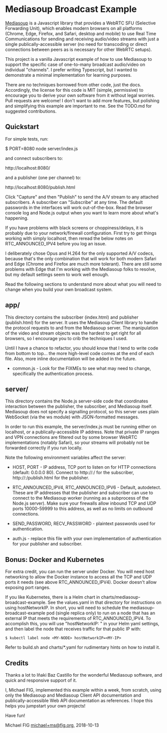# Mediasoup Broadcast Example

[Mediasoup](https://mediasoup.org/) is a Javascript library that provides a WebRTC SFU (Selective Forwarding Unit), which enables modern browsers on all platforms (Chrome, Edge, Firefox, and Safari, desktop and mobile) to use Real Time Communications for sending and receiving audio/video streams with just a single publically-accessible server (no need for transcoding or direct connections between peers as is necessary for other WebRTC setups).

This project is a vanilla Javascript example of how to use Mediasoup to support the specific case of one-to-many broadcast audio/video on individual "channels".  I prefer writing Typescript, but I wanted to demonstrate a minimal implementation for learning purposes.

There are no techniques borrowed from other code, just the docs.  Accordingly, the license for this code is MIT (simple, permissive) to encourage you to derive your own software from it without legal worries.  Pull requests are welcome!  I don't want to add more features, but polishing and simplifying this example are important to me.  See the TODO.md for suggested contributions.

## Quickstart

For simple tests, run:

$ PORT=8080 node server/index.js

and connect subscribers to:

http://localhost:8080/

and a publisher (one per channel) to:

http://localhost:8080/publish.html

Click "Capture" and then "Publish" to send the A/V stream to any attached subscribers.  A subscriber can "Subscribe" at any time.  The default passwords in the interfaces will work out-of-the-box.  Read the browser console log and Node.js output when you want to learn more about what's happening.

If you have problems with black screens or choppiness/delays, it is probably due to your network/firewall configuration.  First try to get things working with simply localhost, then reread the below notes on RTC_ANNOUNCED_IPV4 before you log an issue.

I deliberately chose Opus and H.264 for the only supported A/V codecs, because that's the only combination that will work for both modern Safari and Edge (Chrome and Firefox are much more tolerant).  There are still some problems with Edge that I'm working with the Mediasoup folks to resolve, but my default settings seem to work well enough.

Read the following sections to understand more about what you will need to change when you build your own broadcast system.

## app/

This directory contains the subscriber (index.html) and publisher (publish.html) for the server.  It uses the Mediasoup Client library to handle the protocol requests to and from the Mediasoup server.  The manipulation of the video and stream objects was the hardest to get right for all browsers, so I encourage you to crib the techniques I used.

Until I have a chance to refactor, you should know that I tend to write code from bottom to top... the more high-level code comes at the end of each file.  Also, more inline documentation will be added in the future.

* common.js - Look for the FIXMEs to see what may need to change, specifically the authentication process.

## server/

This directory contains the Node.js server-side code that coordinates interaction between the publisher, the subscriber, and Mediasoup itself.  Mediasoup does not specify a signalling protocol, so this server uses plain WebSocket (via the ws module) with JSON-formatted messages.

In order to run this example, the server/index.js must be running either on localhost, or a publically-accessible IP address.  Note that private IP ranges and VPN connections are filtered out by some browser WebRTC implementations (notably Safari), so your streams will probably not be forwarded correctly if you run locally.

Note the following environment variables affect the server:

* HOST, PORT - IP address, TCP port to listen on for HTTP connections (default: 0.0.0.0 80).  Connect to http://<HOST>:<PORT>/ for the subscriber, http://<HOST>:<PORT>/publish.html for the publisher.

* RTC_ANNOUNCED_IPV4, RTC_ANNOUNCED_IPV6 - Default, autodetect.  These are IP addresses that the publisher and subscriber can use to connect to the Mediasoup worker (running as a subprocess of the Node.js server).  Make sure your firewalls allow inbound TCP and UDP ports 10000-59999 to this address, as well as no limits on outbound connections.

* SEND_PASSWORD, RECV_PASSWORD - plaintext passwords used for authentication.

* auth.js - replace this file with your own implementation of authentication for your publisher and subscriber.

## Bonus: Docker and Kubernetes

For extra credit, you can run the server under Docker.  You will need host networking to allow the Docker instance to access all the TCP and UDP ports it needs (see above RTC_ANNOUNCED_IPV4).  Docker doesn't allow exposing port ranges.

If you like Kubernetes, there is a Helm chart in charts/mediasoup-broadcast-example.  See the values.yaml in that directory for instructions on using hostNetworkIP.  In short, you will need to schedule the mediasoup-broadcast-example pod (single replica only) to run on a node that has an external IP that meets the requirements of RTC_ANNOUNCED_IPV4.  To accomplish this, you will use "hostNetworkIP: <MY-IP>" in your Helm yaml settings, and then label the node that receives traffic for that public IP with:

```
$ kubectl label node <MY-NODE> hostNetworkIP=<MY-IP>
```

Refer to build.sh and charts/*.yaml for rudimentary hints on how to install it.

## Credits

Thanks a lot to Iñaki Baz Castillo for the wonderful Mediasoup software, and quick and responsive support of it.

I, Michael FIG, implemented this example within a week, from scratch, using only the Mediasoup and Mediasoup Client API documentation and publically-accessible Web API documentation as references.  I hope this helps you jumpstart your own projects!

Have fun!

Michael FIG <michael+ms@fig.org>, 2018-10-13
